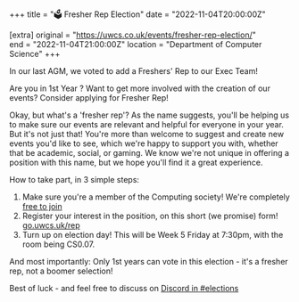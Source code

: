 +++
title = "🗳️ Fresher Rep Election"
date = "2022-11-04T20:00:00Z"

[extra]
original = "https://uwcs.co.uk/events/fresher-rep-election/"    
end = "2022-11-04T21:00:00Z"
location = "Department of Computer Science"
+++

In our last AGM, we voted to add a Freshers' Rep to our Exec Team!

Are you in 1st Year ? Want to get more involved with the creation of our events? Consider applying for Fresher Rep! 

Okay, but what's a 'fresher rep'? As the name suggests, you'll be helping us to make sure our events are relevant and helpful for everyone in your year. But it's not just that! You're more than welcome to suggest and create new events you'd like to see, which we're happy to support you with, whether that be academic, social, or gaming. We know we're not unique in offering a position with this name, but we hope you'll find it a great experience.

How to take part, in 3 simple steps:

1. Make sure you're a member of the Computing society! We're completely [free to join](https://www.warwicksu.com/societies-sports/societies/computing/#org-join)
2. Register your interest in the position, on this short (we promise) form! [go.uwcs.uk/rep](https://go.uwcs.uk/rep)
3. Turn up on election day! This will be Week 5 Friday at 7:30pm, with the room being CS0.07.

And most importantly: Only 1st years can vote in this election - it's a fresher rep, not a boomer selection!

Best of luck - and feel free to discuss on [Discord in #elections](https://discord.gg/uwcs)
